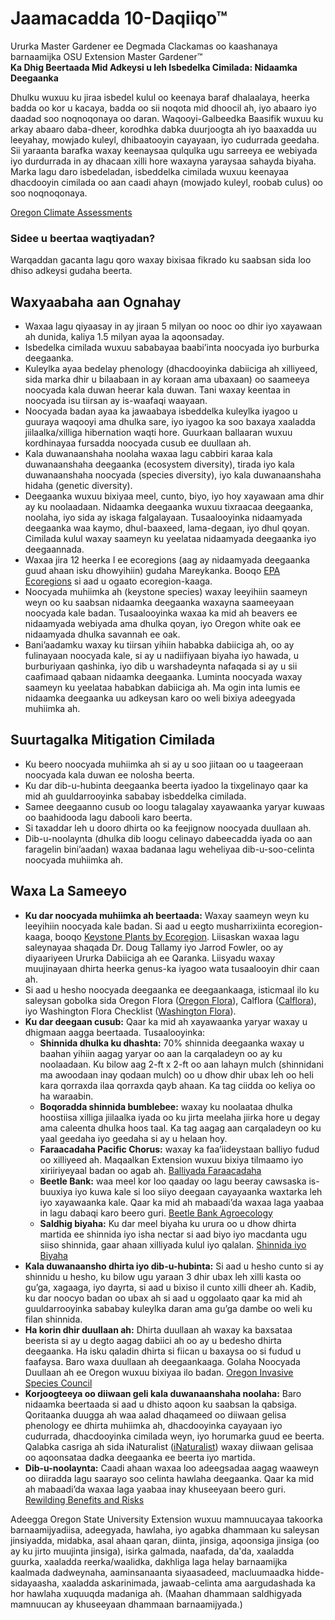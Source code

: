 # Jaamacadda 10-Daqiiqo™

Ururka Master Gardener ee Degmada Clackamas oo kaashanaya barnaamijka OSU Extension Master Gardener™  
**Ka Dhig Beertaada Mid Adkeysi u leh Isbedelka Cimilada: Nidaamka Deegaanka**

Dhulku wuxuu ku jiraa isbedel kulul oo keenaya baraf dhalaalaya, heerka badda oo kor u kacaya, badda oo sii noqota mid dhoocil ah, iyo abaaro iyo daadad soo noqnoqonaya oo daran. Waqooyi-Galbeedka Baasifik wuxuu ku arkay abaaro daba-dheer, korodhka dabka duurjoogta ah iyo baaxadda uu leeyahay, mowjado kuleyl, dhibaatooyin cayayaan, iyo cudurrada geedaha. Sii yaraanta barafka waxay keenaysaa qulqulka ugu sarreeya ee webiyada iyo durdurrada in ay dhacaan xilli hore waxayna yaraysaa sahayda biyaha. Marka lagu daro isbedeladan, isbeddelka cimilada wuxuu keenayaa dhacdooyin cimilada oo aan caadi ahayn (mowjado kuleyl, roobab culus) oo soo noqnoqonaya.  

[Oregon Climate Assessments](https://blogs.oregonstate.edu/occri/oregon-climate-assessments/)

### Sidee u beertaa waqtiyadan? 
Warqaddan gacanta lagu qoro waxay bixisaa fikrado ku saabsan sida loo dhiso adkeysi gudaha beerta.

## Waxyaabaha aan Ognahay
- Waxaa lagu qiyaasay in ay jiraan 5 milyan oo nooc oo dhir iyo xayawaan ah dunida, kaliya 1.5 milyan ayaa la aqoonsaday.
- Isbedelka cimilada wuxuu sababayaa baabi’inta noocyada iyo burburka deegaanka.
- Kuleylka ayaa bedelay phenology (dhacdooyinka dabiiciga ah xilliyeed, sida marka dhir u bilaabaan in ay koraan ama ubaxaan) oo saameeya noocyada kala duwan heerar kala duwan. Tani waxay keentaa in noocyada isu tiirsan ay is-waafaqi waayaan.
- Noocyada badan ayaa ka jawaabaya isbeddelka kuleylka iyagoo u guuraya waqooyi ama dhulka sare, iyo iyagoo ka soo baxaya xaaladda jiilaalka/xilliga hibernation waqti hore. Guurkaan ballaaran wuxuu kordhinayaa fursadda noocyada cusub ee duullaan ah.
- Kala duwanaanshaha noolaha waxaa lagu cabbiri karaa kala duwanaanshaha deegaanka (ecosystem diversity), tirada iyo kala duwanaanshaha noocyada (species diversity), iyo kala duwanaanshaha hidaha (genetic diversity).
- Deegaanka wuxuu bixiyaa meel, cunto, biyo, iyo hoy xayawaan ama dhir ay ku noolaadaan. Nidaamka deegaanka wuxuu tixraacaa deegaanka, noolaha, iyo sida ay iskaga falgalayaan. Tusaalooyinka nidaamyada deegaanka waa kaymo, dhul-baaxeed, lama-degaan, iyo dhul qoyan. Cimilada kulul waxay saameyn ku yeelataa nidaamyada deegaanka iyo deegaannada.
- Waxaa jira 12 heerka I ee ecoregions (aag ay nidaamyada deegaanka guud ahaan isku dhowyihiin) gudaha Mareykanka. Booqo [EPA Ecoregions](https://www.epa.gov/eco-research/ecoregions) si aad u ogaato ecoregion-kaaga.
- Noocyada muhiimka ah (keystone species) waxay leeyihiin saameyn weyn oo ku saabsan nidaamka deegaanka waxayna saameeyaan noocyada kale badan. Tusaalooyinka waxaa ka mid ah beavers ee nidaamyada webiyada ama dhulka qoyan, iyo Oregon white oak ee nidaamyada dhulka savannah ee oak.
- Bani’aadamku waxay ku tiirsan yihiin hababka dabiiciga ah, oo ay fulinayaan noocyada kale, si ay u nadiifiyaan biyaha iyo hawada, u burburiyaan qashinka, iyo dib u warshadeynta nafaqada si ay u sii caafimaad qabaan nidaamka deegaanka. Luminta noocyada waxay saameyn ku yeelataa hababkan dabiiciga ah. Ma ogin inta lumis ee nidaamka deegaanka uu adkeysan karo oo weli bixiya adeegyada muhiimka ah.

## Suurtagalka Mitigation Cimilada
- Ku beero noocyada muhiimka ah si ay u soo jiitaan oo u taageeraan noocyada kala duwan ee nolosha beerta.
- Ku dar dib-u-hubinta deegaanka beerta iyadoo la tixgelinayo qaar ka mid ah guuldarrooyinka sababay isbeddelka cimilada.
- Samee deegaanno cusub oo loogu talagalay xayawaanka yaryar kuwaas oo baahidooda lagu dabooli karo beerta.
- Si taxaddar leh u dooro dhirta oo ka feejignow noocyada duullaan ah.
- Dib-u-noolaynta (dhulka dib loogu celinayo dabeecadda iyada oo aan faragelin bini’aadan) waxaa badanaa lagu weheliyaa dib-u-soo-celinta noocyada muhiimka ah.

## Waxa La Sameeyo
- **Ku dar noocyada muhiimka ah beertaada:** Waxay saameyn weyn ku leeyihiin noocyada kale badan. Si aad u eegto musharrixiinta ecoregion-kaaga, booqo [Keystone Plants by Ecoregion](https://www.nwf.org/Garden-for-Wildlife/About/Native-Plants/keystone-plants-by-ecoregion). Liisaskan waxaa lagu saleynayaa shaqada Dr. Doug Tallamy iyo Jarrod Fowler, oo ay diyaariyeen Ururka Dabiiciga ah ee Qaranka. Liisyadu waxay muujinayaan dhirta heerka genus-ka iyagoo wata tusaalooyin dhir caan ah.
- Si aad u hesho noocyada deegaanka ee deegaankaaga, isticmaal ilo ku saleysan gobolka sida Oregon Flora ([Oregon Flora](https://oregonflora.org/)), Calflora ([Calflora](https://www.calflora.org/)), iyo Washington Flora Checklist ([Washington Flora](https://burkeherbarium.org/waflora/checklist.php?Category=Endemic)).
- **Ku dar deegaan cusub:** Qaar ka mid ah xayawaanka yaryar waxay u dhigmaan aagga beertaada. Tusaalooyinka:
  - **Shinnida dhulka ku dhashta:** 70% shinnida deegaanka waxay u baahan yihiin aagag yaryar oo aan la carqaladeyn oo ay ku noolaadaan. Ku bilow aag 2-ft x 2-ft oo aan lahayn mulch (shinnidani ma awoodaan inay qodaan mulch) oo u dhow dhir ubax leh oo heli kara qorraxda ilaa qorraxda qayb ahaan. Ka tag ciidda oo keliya oo ha waraabin.
  - **Boqoradda shinnida bumblebee:** waxay ku noolaataa dhulka hoostiisa xilliga jiilaalka iyada oo ku jirta meelaha jiirka hore u degay ama caleenta dhulka hoos taal. Ka tag aagag aan carqaladeyn oo ku yaal geedaha iyo geedaha si ay u helaan hoy.
  - **Faraacadaha Pacific Chorus:** waxay ka faa’iideystaan balliyo fudud oo xilliyeed ah. Maqaalkan Extension wuxuu bixiya tilmaamo iyo xiriiriyeyaal badan oo agab ah. [Balliyada Faraacadaha](https://extension.oregonstate.edu/news/how-build-simple-pond-native-frogs)
  - **Beetle Bank:** waa meel kor loo qaaday oo lagu beeray cawsaska is-buuxiya iyo kuwa kale si loo siiyo deegaan cayayaanka waxtarka leh iyo xayawaanka kale. Qaar ka mid ah mabaadi’da waxaa laga yaabaa in lagu dabaqi karo beero guri. [Beetle Bank Agroecology](http://oregonipm.ippc.orst.edu/Agroecology/NEW_BEETLE_BANK_1.pdf)
  - **Saldhig biyaha:** Ku dar meel biyaha ku urura oo u dhow dhirta martida ee shinnida iyo isha nectar si aad biyo iyo macdanta ugu siiso shinnida, gaar ahaan xilliyada kulul iyo qalalan. [Shinnida iyo Biyaha](https://www.nwf.org/-/media/Documents/PDFs/Garden-for-Wildlife/Tip-Sheets/Water-Butterfly-Gardens)
- **Kala duwanaansho dhirta iyo dib-u-hubinta:** Si aad u hesho cunto si ay shinnidu u hesho, ku bilow ugu yaraan 3 dhir ubax leh xilli kasta oo gu’ga, xagaaga, iyo dayrta, si aad u bixiso il cunto xilli dheer ah. Kadib, ku dar noocyo badan oo ubax ah si aad u oggolaato qaar ka mid ah guuldarrooyinka sababay kuleylka daran ama gu’ga dambe oo weli ku filan shinnida.
- **Ha korin dhir duullaan ah:** Dhirta duullaan ah waxay ka baxsataa beerista si ay u degto aagag dabiici ah oo ay u bedesho dhirta deegaanka. Ha isku qaladin dhirta si fiican u baxaysa oo si fudud u faafaysa. Baro waxa duullaan ah deegaankaaga. Golaha Noocyada Duullaan ah ee Oregon wuxuu bixiyaa ilo badan. [Oregon Invasive Species Council](https://www.oregoninvasivespeciescouncil.org/infohub)
- **Korjoogteeya oo diiwaan geli kala duwanaanshaha noolaha:** Baro nidaamka beertaada si aad u dhisto aqoon ku saabsan la qabsiga. Qoritaanka duugga ah waa aalad dhaqameed oo diiwaan gelisa phenology ee dhirta muhiimka ah, dhacdooyinka cayayaan iyo cudurrada, dhacdooyinka cimilada weyn, iyo horumarka guud ee beerta. Qalabka casriga ah sida iNaturalist ([iNaturalist](https://www.inaturalist.org)) waxay diiwaan gelisaa oo aqoonsataa dadka deegaanka ee beerta iyo martida.
- **Dib-u-noolaynta:** Caadi ahaan waxaa loo adeegsadaa aagag waaweyn oo diiradda lagu saarayo soo celinta hawlaha deegaanka. Qaar ka mid ah mabaadi’da waxaa laga yaabaa inay khuseeyaan beero guri. [Rewilding Benefits and Risks](https://www.iucn.org/resources/issues-brief/benefits-and-risks-rewilding)

Adeegga Oregon State University Extension wuxuu mamnuucayaa takoorka barnaamijyadiisa, adeegyada, hawlaha, iyo agabka dhammaan ku saleysan jinsiyadda, midabka, asal ahaan qaran, diinta, jinsiga, aqoonsiga jinsiga (oo ay ku jirto muujinta jinsiga), isirka galmada, naafada, da'da, xaaladda guurka, xaaladda reerka/waalidka, dakhliga laga helay barnaamijka kaalmada dadweynaha, aaminsanaanta siyaasadeed, macluumaadka hidde-sidayaasha, xaaladda askarinimada, jawaab-celinta ama aargudashada ka hor hawlaha xuquuqda madaniga ah. (Maahan dhammaan saldhigyada mamnuucan ay khuseeyaan dhammaan barnaamijyada.)